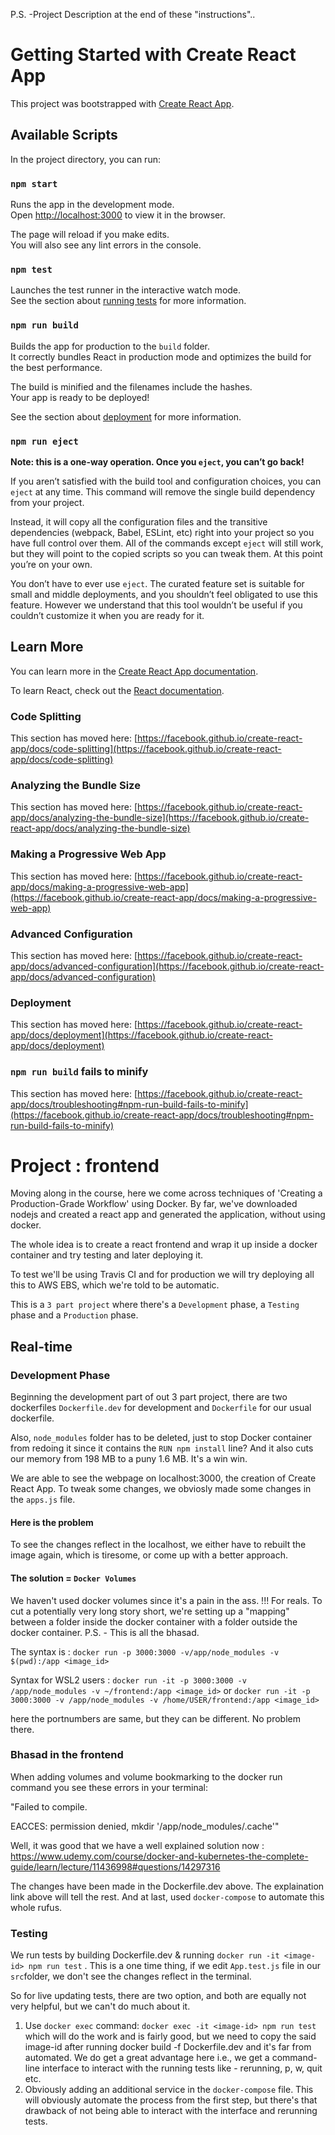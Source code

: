 P.S. -Project Description at the end of these "instructions"..


# Getting Started with Create React App

This project was bootstrapped with [Create React App](https://github.com/facebook/create-react-app).

## Available Scripts

In the project directory, you can run:

### `npm start`

Runs the app in the development mode.\
Open [http://localhost:3000](http://localhost:3000) to view it in the browser.

The page will reload if you make edits.\
You will also see any lint errors in the console.

### `npm test`

Launches the test runner in the interactive watch mode.\
See the section about [running tests](https://facebook.github.io/create-react-app/docs/running-tests) for more information.

### `npm run build`

Builds the app for production to the `build` folder.\
It correctly bundles React in production mode and optimizes the build for the best performance.

The build is minified and the filenames include the hashes.\
Your app is ready to be deployed!

See the section about [deployment](https://facebook.github.io/create-react-app/docs/deployment) for more information.

### `npm run eject`

**Note: this is a one-way operation. Once you `eject`, you can’t go back!**

If you aren’t satisfied with the build tool and configuration choices, you can `eject` at any time. This command will remove the single build dependency from your project.

Instead, it will copy all the configuration files and the transitive dependencies (webpack, Babel, ESLint, etc) right into your project so you have full control over them. All of the commands except `eject` will still work, but they will point to the copied scripts so you can tweak them. At this point you’re on your own.

You don’t have to ever use `eject`. The curated feature set is suitable for small and middle deployments, and you shouldn’t feel obligated to use this feature. However we understand that this tool wouldn’t be useful if you couldn’t customize it when you are ready for it.

## Learn More

You can learn more in the [Create React App documentation](https://facebook.github.io/create-react-app/docs/getting-started).

To learn React, check out the [React documentation](https://reactjs.org/).

### Code Splitting

This section has moved here: [https://facebook.github.io/create-react-app/docs/code-splitting](https://facebook.github.io/create-react-app/docs/code-splitting)

### Analyzing the Bundle Size

This section has moved here: [https://facebook.github.io/create-react-app/docs/analyzing-the-bundle-size](https://facebook.github.io/create-react-app/docs/analyzing-the-bundle-size)

### Making a Progressive Web App

This section has moved here: [https://facebook.github.io/create-react-app/docs/making-a-progressive-web-app](https://facebook.github.io/create-react-app/docs/making-a-progressive-web-app)

### Advanced Configuration

This section has moved here: [https://facebook.github.io/create-react-app/docs/advanced-configuration](https://facebook.github.io/create-react-app/docs/advanced-configuration)

### Deployment

This section has moved here: [https://facebook.github.io/create-react-app/docs/deployment](https://facebook.github.io/create-react-app/docs/deployment)

### `npm run build` fails to minify

This section has moved here: [https://facebook.github.io/create-react-app/docs/troubleshooting#npm-run-build-fails-to-minify](https://facebook.github.io/create-react-app/docs/troubleshooting#npm-run-build-fails-to-minify)


# Project : frontend

 Moving along in the course, here we come across techniques of 'Creating a Production-Grade Workflow' using Docker. 
 By far, we've downloaded nodejs and created a react app and generated the application, without using docker.
 
 The whole idea is to create a react frontend and wrap it up inside a docker container and try testing and later deploying it.
 
 To test we'll be using Travis CI and for production we will try deploying all this to AWS EBS, which we're told to be automatic. 
 
 This is a `3 part project` where there's a `Development` phase, a `Testing` phase and a `Production` phase. 
 
 
## Real-time

### Development Phase
 
 Beginning the development part of out 3 part project, there are two dockerfiles `Dockerfile.dev` for development and `Dockerfile` for our usual dockerfile.
 
 Also, `node_modules` folder has to be deleted, just to stop Docker container from redoing it since it contains the `RUN npm install` line? And it also cuts our memory  from 198 MB to a puny 1.6 MB. It's a win win.
 
 We are able to see the webpage on localhost:3000, the creation of Create React App. To tweak some changes, we obviosly made some changes in the `apps.js` file. 
 
 #### Here is the problem 
 To see the changes reflect in the localhost, we either have to rebuilt the image again, which is tiresome, or come up with a better approach.
 
 #### The solution = `Docker Volumes` 
  We haven't used docker volumes since it's a pain in the ass. !!! For reals. 
  To cut a potentially very long story short, we're setting up a "mapping" between a folder inside the docker container with a folder outside the docker container. 
  P.S. - This is all the bhasad.
  
  The syntax is : `docker run -p 3000:3000 -v/app/node_modules -v $(pwd):/app <image_id>`  
  
  Syntax for WSL2 users : `docker run -it -p 3000:3000 -v /app/node_modules -v ~/frontend:/app <image_id>` or 
                          `docker run -it -p 3000:3000 -v /app/node_modules -v /home/USER/frontend:/app <image_id>`
  
  here the portnumbers are same, but they can be different. No problem there.
  
 ### Bhasad in the frontend
  
  When adding volumes and volume bookmarking to the docker run command you see these errors in your terminal:

   "Failed to compile.

   EACCES: permission denied, mkdir '/app/node_modules/.cache'"
   
   Well, it was good that we have a well explained solution now : https://www.udemy.com/course/docker-and-kubernetes-the-complete-guide/learn/lecture/11436998#questions/14297316 
   
   The changes have been made in the Dockerfile.dev above. The explaination link above will tell the rest. 
   And at last, used `docker-compose` to automate this whole rufus. 

### Testing
   We run tests by building Dockerfile.dev & running `docker run -it <image-id> npm run test`  .
   This is a one time thing, if we edit `App.test.js` file in our `src`folder, we don't see the changes reflect in the terminal. 
    
   So for live updating tests, there are two option, and both are equally not very helpful, but we can't do much about it. 
   1. Use `docker exec` command: `docker exec -it <image-id> npm run test` which will do the work and is fairly good, but we need to copy the said image-id after running docker       build -f Dockerfile.dev and it's far from automated. We do get a great advantage here i.e., we get a command-line interface to interact with the running tests like -           rerunning, p, w, quit etc. 
   2. Obviously adding an additional service in the `docker-compose` file. This will obviously automate the process from the first step, but there's that drawback of not being able to interact with the interface and rerunning tests. 
          
  
 

